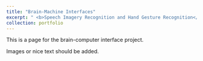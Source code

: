 ```yaml
---
title: "Brain-Machine Interfaces"
excerpt: " <b>Speech Imagery Recognition and Hand Gesture Recognition</b> <br/><img src='/images/500x300.png'>"
collection: portfolio
---
```


This is a page for the brain-computer interface project.  

Images or nice text should be added.
